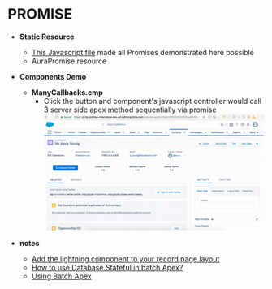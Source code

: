 # PROMISE

* **Static Resource**
  * [This Javascript file](./assets/AuraPromise.js) made all Promises demonstrated here possible
  * AuraPromise.resource

* **Components Demo**
  * **ManyCallbacks.cmp**
    * Click the button and component's javascript controller would call 3 server side apex method sequentially via promise
    ![1.gif](/screenshots/1.gif)

* **notes**
  * [Add the lightning component to your record page layout](http://www.forcewizard.com/blog/adding-lightning-components-lightning-experience)
  * [How to use Database.Stateful in batch Apex?](https://developer.salesforce.com/forums/?id=906F00000008zJ5IAI)
  * [Using Batch Apex](https://developer.salesforce.com/docs/atlas.en-us.apexcode.meta/apexcode/apex_batch_interface.htm)
